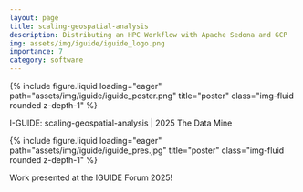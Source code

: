 ```yaml
---
layout: page
title: scaling-geospatial-analysis
description: Distributing an HPC Workflow with Apache Sedona and GCP
img: assets/img/iguide/iguide_logo.png
importance: 7
category: software 
---
```


{% include figure.liquid loading="eager" path="assets/img/iguide/iguide_poster.png" title="poster" class="img-fluid rounded z-depth-1" %}


<div class="caption">
      I-GUIDE: scaling-geospatial-analysis | 2025 The Data Mine
</div>

{% include figure.liquid loading="eager" path="assets/img/iguide/iguide_pres.jpg" title="poster" class="img-fluid rounded z-depth-1" %}

<div class="caption">
      Work presented at the IGUIDE Forum 2025! 
</div>